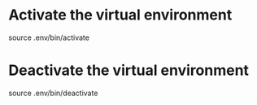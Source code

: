 # Activate the virtual environment
source .env/bin/activate

# Deactivate the virtual environment
source .env/bin/deactivate